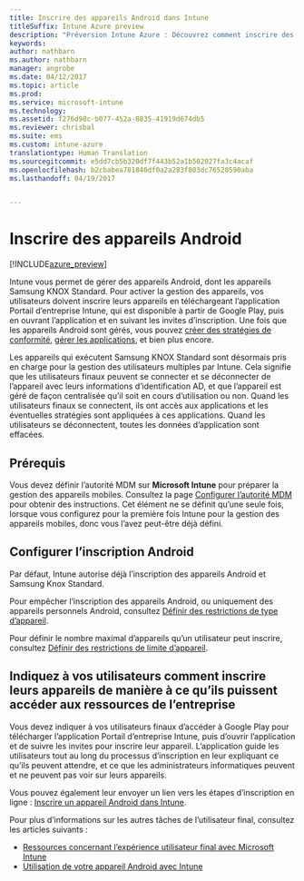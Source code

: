 ```yaml
---
title: Inscrire des appareils Android dans Intune
titleSuffix: Intune Azure preview
description: "Préversion Intune Azure : Découvrez comment inscrire des appareils Android dans la préversion d’Intune Azure."
keywords: 
author: nathbarn
ms.author: nathbarn
manager: angrobe
ms.date: 04/12/2017
ms.topic: article
ms.prod: 
ms.service: microsoft-intune
ms.technology: 
ms.assetid: f276d98c-b077-452a-8835-41919d674db5
ms.reviewer: chrisbal
ms.suite: ems
ms.custom: intune-azure
translationtype: Human Translation
ms.sourcegitcommit: e5dd7cb5b320df7f443b52a1b502027fa3c4acaf
ms.openlocfilehash: b2cbabea781840df0a2a283f803dc76520590aba
ms.lasthandoff: 04/19/2017


---
```


# <a name="enroll-android-devices"></a>Inscrire des appareils Android

[!INCLUDE[azure_preview](../includes/azure_preview.md)]

Intune vous permet de gérer des appareils Android, dont les appareils Samsung KNOX Standard. Pour activer la gestion des appareils, vos utilisateurs doivent inscrire leurs appareils en téléchargeant l’application Portail d’entreprise Intune, qui est disponible à partir de Google Play, puis en ouvrant l’application et en suivant les invites d’inscription. Une fois que les appareils Android sont gérés, vous pouvez [créer des stratégies de conformité](https://docs.microsoft.com/intune-azure/set-device-compliance/create-a-compliance-policy-for-android), [gérer les applications](https://docs.microsoft.com/intune-azure/manage-apps/what-is-app-management), et bien plus encore.

Les appareils qui exécutent Samsung KNOX Standard sont désormais pris en charge pour la gestion des utilisateurs multiples par Intune. Cela signifie que les utilisateurs finaux peuvent se connecter et se déconnecter de l’appareil avec leurs informations d’identification AD, et que l’appareil est géré de façon centralisée qu’il soit en cours d’utilisation ou non. Quand les utilisateurs finaux se connectent, ils ont accès aux applications et les éventuelles stratégies sont appliquées à ces applications. Quand les utilisateurs se déconnectent, toutes les données d’application sont effacées.

## <a name="prerequisite"></a>Prérequis

Vous devez définir l’autorité MDM sur **Microsoft Intune** pour préparer la gestion des appareils mobiles. Consultez la page [Configurer l’autorité MDM](set-mdm-authority.md) pour obtenir des instructions. Cet élément ne se définit qu’une seule fois, lorsque vous configurez pour la première fois Intune pour la gestion des appareils mobiles, donc vous l’avez peut-être déjà défini.

## <a name="set-up-android-enrollment"></a>Configurer l’inscription Android

Par défaut, Intune autorise déjà l’inscription des appareils Android et Samsung Knox Standard.

Pour empêcher l’inscription des appareils Android, ou uniquement des appareils personnels Android, consultez [Définir des restrictions de type d’appareil](https://docs.microsoft.com/intune-azure/enroll-devices/set-enrollment-restrictions#set-device-type-restrictions).

Pour définir le nombre maximal d’appareils qu’un utilisateur peut inscrire, consultez [Définir des restrictions de limite d’appareil](https://docs.microsoft.com/intune-azure/enroll-devices/set-enrollment-restrictions#set-device-limit-restrictions).

## <a name="tell-your-users-how-to-enroll-their-devices-to-access-company-resources"></a>Indiquez à vos utilisateurs comment inscrire leurs appareils de manière à ce qu’ils puissent accéder aux ressources de l’entreprise

Vous devez indiquer à vos utilisateurs finaux d’accéder à Google Play pour télécharger l’application Portail d’entreprise Intune, puis d’ouvrir l’application et de suivre les invites pour inscrire leur appareil. L’application guide les utilisateurs tout au long du processus d’inscription en leur expliquant ce qu’ils peuvent attendre, et ce que les administrateurs informatiques peuvent et ne peuvent pas voir sur leurs appareils.

Vous pouvez également leur envoyer un lien vers les étapes d’inscription en ligne : [Inscrire un appareil Android dans Intune](https://docs.microsoft.com/intune/enduser/enroll-your-device-in-intune-android).

Pour plus d’informations sur les autres tâches de l’utilisateur final, consultez les articles suivants :

- [Ressources concernant l’expérience utilisateur final avec Microsoft Intune](https://docs.microsoft.com/intune/deploy-use/how-to-educate-your-end-users-about-microsoft-intune)
- [Utilisation de votre appareil Android avec Intune](https://docs.microsoft.com/intune/enduser/using-your-android-device-with-intune)

